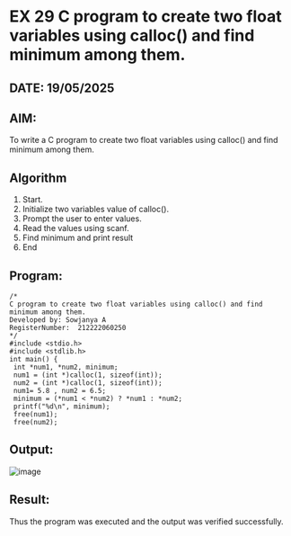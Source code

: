 # EX 29 C program to create two float variables using calloc() and find minimum among them.
## DATE: 19/05/2025
## AIM:
To write a C program to create two float variables using calloc() and find minimum among them.

## Algorithm
1. Start.
2. Initialize two variables value of calloc().
3. Prompt the user to enter values.
4. Read the values using scanf.
5. Find minimum and print result
6. End 

## Program:
```
/*
C program to create two float variables using calloc() and find minimum among them.
Developed by: Sowjanya A
RegisterNumber:  212222060250
*/
#include <stdio.h>
#include <stdlib.h>
int main() {
 int *num1, *num2, minimum;
 num1 = (int *)calloc(1, sizeof(int));
 num2 = (int *)calloc(1, sizeof(int));
 num1= 5.8 , num2 = 6.5;
 minimum = (*num1 < *num2) ? *num1 : *num2;
 printf("%d\n", minimum);
 free(num1);
 free(num2);
```

## Output:

![image](https://github.com/user-attachments/assets/6fa7d02f-7950-4087-a80e-09c1d352654b)

## Result:
Thus the program was executed and the output was verified successfully.
